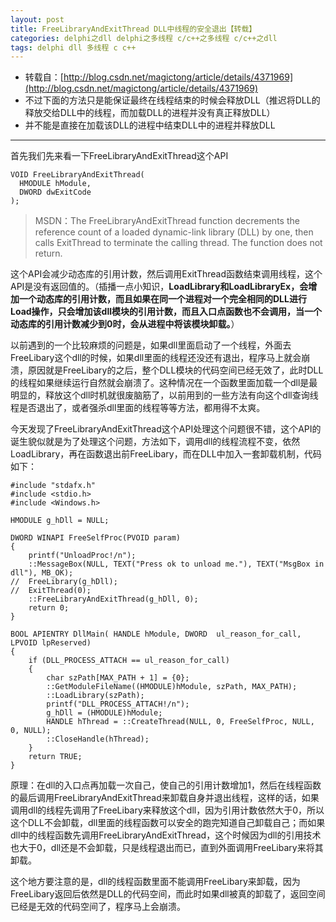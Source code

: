 ```yaml
---
layout: post
title: FreeLibraryAndExitThread DLL中线程的安全退出【转载】 
categories: delphi之dll delphi之多线程 c/c++之多线程 c/c++之dll
tags: delphi dll 多线程 c c++
---
```


* 转载自：[http://blog.csdn.net/magictong/article/details/4371969](http://blog.csdn.net/magictong/article/details/4371969)
* 不过下面的方法只是能保证最终在线程结束的时候会释放DLL（推迟将DLL的释放交给DLL中的线程，而加载DLL的进程并没有真正释放DLL）
* 并不能是直接在加载该DLL的进程中结束DLL中的进程并释放DLL

----

首先我们先来看一下FreeLibraryAndExitThread这个API

```
VOID FreeLibraryAndExitThread(
  HMODULE hModule,
  DWORD dwExitCode
);
```

>MSDN：The FreeLibraryAndExitThread function decrements the reference count of a loaded dynamic-link library (DLL) by one, then calls ExitThread to terminate the calling thread. The function does not return.

这个API会减少动态库的引用计数，然后调用ExitThread函数结束调用线程，这个API是没有返回值的。（插播一点小知识，**LoadLibrary和LoadLibraryEx，会增加一个动态库的引用计数，而且如果在同一个进程对一个完全相同的DLL进行Load操作，只会增加该dll模块的引用计数，而且入口点函数也不会调用，当一个动态库的引用计数减少到0时，会从进程中将该模块卸载。**）

以前遇到的一个比较麻烦的问题是，如果dll里面启动了一个线程，外面去FreeLibary这个dll的时候，如果dll里面的线程还没还有退出，程序马上就会崩溃，原因就是FreeLibary的之后，整个DLL模块的代码空间已经无效了，此时DLL的线程如果继续运行自然就会崩溃了。这种情况在一个函数里面加载一个dll是最明显的，释放这个dll时机就很废脑筋了，以前用到的一些方法有向这个dll查询线程是否退出了，或者强杀dll里面的线程等等方法，都用得不太爽。

今天发现了FreeLibraryAndExitThread这个API处理这个问题很不错，这个API的诞生貌似就是为了处理这个问题，方法如下，调用dll的线程流程不变，依然LoadLibrary，再在函数退出前FreeLibary，而在DLL中加入一套卸载机制，代码如下：

```
#include "stdafx.h"
#include <stdio.h>
#include <Windows.h>
   
HMODULE g_hDll = NULL;

DWORD WINAPI FreeSelfProc(PVOID param)
{
	printf("UnloadProc!/n");
    ::MessageBox(NULL, TEXT("Press ok to unload me."), TEXT("MsgBox in dll"), MB_OK);
//	FreeLibrary(g_hDll);
// 	ExitThread(0);
	::FreeLibraryAndExitThread(g_hDll, 0);
    return 0;
}

BOOL APIENTRY DllMain( HANDLE hModule, DWORD  ul_reason_for_call, LPVOID lpReserved)
{
    if (DLL_PROCESS_ATTACH == ul_reason_for_call)
    { 
        char szPath[MAX_PATH + 1] = {0};
        ::GetModuleFileName((HMODULE)hModule, szPath, MAX_PATH);
        ::LoadLibrary(szPath);
        printf("DLL_PROCESS_ATTACH!/n");
        g_hDll = (HMODULE)hModule;
        HANDLE hThread = ::CreateThread(NULL, 0, FreeSelfProc, NULL, 0, NULL);
        ::CloseHandle(hThread);
    }
    return TRUE;
}
```

原理：在dll的入口点再加载一次自己，使自己的引用计数增加1，然后在线程函数的最后调用FreeLibraryAndExitThread来卸载自身并退出线程，这样的话，如果调用dll的线程先调用了FreeLibary来释放这个dll，因为引用计数依然大于0，所以这个DLL不会卸载，dll里面的线程函数可以安全的跑完知道自己卸载自己；而如果dll中的线程函数先调用FreeLibraryAndExitThread，这个时候因为dll的引用技术也大于0，dll还是不会卸载，只是线程退出而已，直到外面调用FreeLibary来将其卸载。

这个地方要注意的是，dll的线程函数里面不能调用FreeLibary来卸载，因为FreeLibary返回后依然是DLL的代码空间，而此时如果dll被真的卸载了，返回空间已经是无效的代码空间了，程序马上会崩溃。
